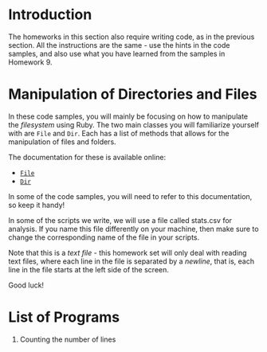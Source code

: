 # Introduction

The homeworks in this section also require writing code, as in the previous section. All the instructions are the same - use the hints in the code samples, and also use what you have learned from the samples in Homework 9.

# Manipulation of Directories and Files 

In these code samples, you will mainly be focusing on how to manipulate the _filesystem_ using Ruby. The two main classes you will familiarize yourself with are `File` and `Dir`. Each has a list of methods that allows for the manipulation of files and folders.

The documentation for these is available online:
* [`File`](http://www.ruby-doc.org/core-2.1.2/File.html)
* [`Dir`](http://www.ruby-doc.org/core-2.1.2/Dir.html)

In some of the code samples, you will need to refer to this documentation, so keep it handy!

In some of the scripts we write, we will use a file called stats.csv for
analysis. If you name this file differently on your machine, then make
sure to change the corresponding name of the file in your scripts.

Note that this is a _text file_ - this homework set will only deal with reading text files, where each line in the file is separated by a _newline_, that is, each line in the file starts at the left side of the screen.

Good luck!

# List of Programs

1. Counting the number of lines